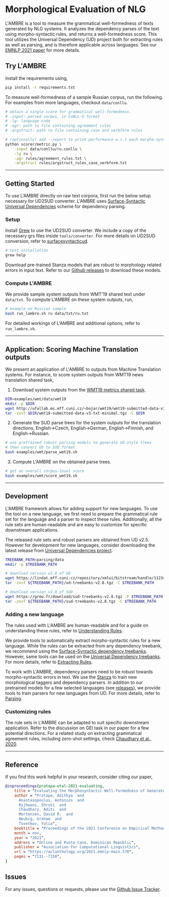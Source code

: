 # Morphological Evaluation of NLG

L'AMBRE is a tool to measure the grammatical well-formedness of texts generated by NLG systems. It analyzes the dependency parses of the text using morpho-syntactic rules, and returns a well-formedness score. This tool utilizes the Universal Dependency (UD) project both for extracting rules as well as parsing, and is therefore applicable across languages. See our [EMNLP 2021 paper](https://aclanthology.org/2021.emnlp-main.570/) for more details.

## Try L'AMBRE

Install the requirements using,

```bash
pip install -r requirements.txt
```

To measure well-formedness of a sample Russian corpus, run the following. For examples from more languages, checkout `data/conllu`.

```bash
# obtain a single score for grammatical well-formedness.
# -input: parsed corpus, in CoNLL-U format
# -lg: language code
# -agr: path to file containing agreement rules
# -argstruct: path to file containing case and verbform rules

# (optionally) add --report to print performance w.r.t each morpho-syntactic rule
python scorer/metric.py \
    -input data/conllu/ru.conllu \
    -lg ru \
    -agr rules/agreement_rules.txt \
    -argstruct rules/argstruct_rules_case_verbform.txt
```

---

## Getting Started

To use L'AMBRE directly on raw text corpora, first run the below setup necessary for UD2SUD converter. L'AMBRE uses [Surface-Syntactic Universal Dependencies](https://surfacesyntacticud.github.io/) scheme for dependency parsing.

### Setup

Install [Grew](https://grew.fr/usage/install/) to use the UD2SUD converter. We include a copy of the necessary grs files inside `tools/converter`. For more details on UD2SUD conversion, refer to [surfacesyntacticud](https://github.com/surfacesyntacticud/tools).

```bash
# test installation
grew help
```

Download pre-trained Stanza models that are robust to morphology related errors in input text. Refer to our [Github releases](https://github.com/adithya7/lambre/releases/latest) to download these models.

### Compute L'AMBRE

We provide sample system outputs from WMT'19 shared text under `data/txt`. To compute L'AMBRE on these system outputs, run,

```bash
# example on Russian sample
bash run_lambre.sh ru data/txt/ru.txt
```

For detailed workings of L'AMBRE and additional options, refer to `run_lambre.sh`.

---

## Application: Scoring Machine Translation outputs

We present an application of L'AMBRE to outputs from Machine Translation systems. For instance, to score system outputs from WMT19 news translation shared task,

1. Download system outputs from the [WMT19 metrics shared task](http://ufallab.ms.mff.cuni.cz/~bojar/wmt19/wmt19-submitted-data-v3-txt-minimal.tgz).

```bash
DIR=examples/wmt/data/wmt19
mkdir -p $DIR
wget http://ufallab.ms.mff.cuni.cz/~bojar/wmt19/wmt19-submitted-data-v3-txt-minimal.tgz -P $DIR
tar -zxvf $DIR/wmt19-submitted-data-v3-txt-minimal.tgz -C $DIR
```

2. Generate the SUD parse trees for the system outputs for the translation directions, English&#8594;Czech, English&#8594;German, English&#8594;Finnish, and English&#8594;Russian.

```bash
# use pretrained robust parsing models to generate UD-style trees
# then convert UD to SUD format
bash examples/wmt/parse_wmt19.sh
```

3. Compute L'AMBRE on the obtained parse trees.

```bash
# get an overall corpus-level score
bash examples/wmt/score_wmt19.sh
```

---

## Development

L'AMBRE framework allows for adding support for new languages. To use the tool on a new language, we first need to prepare the grammatical rule set for the language and a parser to inspect these rules. Additionally, all the rule sets are human-readable and are easy to customize for specific downstream applications.

The released rule sets and robust parsers are obtained from UD v2.5. However for development for new languages, consider downloading the latest release from [Universal Dependencies project](https://universaldependencies.org/#download).

```bash
TREEBANK_PATH=parsing/data
mkdir -p $TREEBANK_PATH

# download version v2.8 of UD
wget https://lindat.mff.cuni.cz/repository/xmlui/bitstream/handle/11234/1-3687/ud-treebanks-v2.8.tgz -P $TREEBANK_PATH
tar -zxvf ${TREEBANK_PATH}/ud-treebanks-v2.8.tgz -C $TREEBANK_PATH

# download version v2.8 of SUD
wget https://grew.fr/download/sud-treebanks-v2.8.tgz -P $TREEBANK_PATH --no-check-certificate
tar -zxvf ${TREEBANK_PATH}/sud-treebanks-v2.8.tgz -C $TREEBANK_PATH

```

### Adding a new language

The rules used with L'AMBRE are human-readable and for a guide on understanding these rules, refer to [Understanding Rules](rules/README.md).

We provide tools to automatically extract morpho-syntactic rules for a new language. While the rules can be extracted from any dependency treebank, we recommend using the [Surface-Syntactic dependency treebanks](https://surfacesyntacticud.github.io/data/). However, same tools can be used on the [Universal Dependency treebanks](https://universaldependencies.org/). For more details, refer to [Extracting Rules](extract_rules).

To work with L'AMBRE, dependency parsers need to be robust towards morpho-syntactic errors in text. We use the [Stanza](https://stanfordnlp.github.io/stanza/training.html) to train new morphological taggers and dependency parsers. In addition to our pretrained models for a few selected languages (see [releases](https://github.com/adithya7/lambre/releases/latest)), we provide tools to train parsers for new languages from UD. For more details, refer to [Parsing](parsing).

### Customizing rules

The rule sets in L'AMBRE can be adapted to suit specific downstream application. Refer to the discussion on GEI task in our paper for a few potential directions. For a related study on extracting grammatical agreement rules, including zero-shot settings, check [Chaudhary et al., 2020](https://www.aclweb.org/anthology/2020.emnlp-main.422/).

---

## Reference

If you find this work helpful in your research, consider citing our paper,

```bib
@inproceedings{pratapa-etal-2021-evaluating,
    title = "Evaluating the Morphosyntactic Well-formedness of Generated Texts",
    author = "Pratapa, Adithya  and
      Anastasopoulos, Antonios  and
      Rijhwani, Shruti  and
      Chaudhary, Aditi  and
      Mortensen, David R.  and
      Neubig, Graham  and
      Tsvetkov, Yulia",
    booktitle = "Proceedings of the 2021 Conference on Empirical Methods in Natural Language Processing",
    month = nov,
    year = "2021",
    address = "Online and Punta Cana, Dominican Republic",
    publisher = "Association for Computational Linguistics",
    url = "https://aclanthology.org/2021.emnlp-main.570",
    pages = "7131--7150",
}
```

## Issues

For any issues, questions or requests, please use the [Github Issue Tracker](https://github.com/adithya7/lambre/issues).
